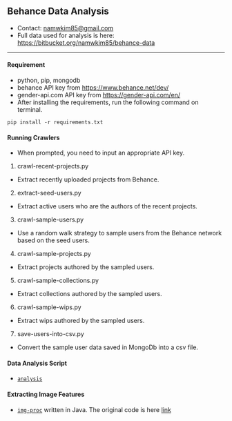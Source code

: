 ## Behance Data Analysis
- Contact: namwkim85@gmail.com
- Full data used for analysis is here: https://bitbucket.org/namwkim85/behance-data
------
#### Requirement
- python, pip, mongodb
- behance API key from https://www.behance.net/dev/
- gender-api.com API key from https://gender-api.com/en/
- After installing the requirements, run the following command on terminal.
```
pip install -r requirements.txt
```
#### Running Crawlers
- When prompted, you need to input an appropriate API key.
1. crawl-recent-projects.py
  - Extract recently uploaded projects from Behance.
2. extract-seed-users.py
  - Extract active users who are the authors of the recent projects.
3. crawl-sample-users.py
  - Use a random walk strategy to sample users from the Behance network based on the seed users.
4. crawl-sample-projects.py
  - Extract projects authored by the sampled users.
5. crawl-sample-collections.py
  - Extract collections authored by the sampled users.
6. crawl-sample-wips.py
  - Extract wips authored by the sampled users.
7. save-users-into-csv.py
  - Convert the sample user data saved in MongoDb into a csv file.

#### Data Analysis Script
- [`analysis`](https://github.com/namwkim/behance-analysis/tree/master/analysis) 

#### Extracting Image Features
- [`img-proc`](https://github.com/namwkim/behance-analysis/tree/master/img-proc) written in Java. The original code is here [link](http://iis.seas.harvard.edu/resources/aesthetics-chi13/)

